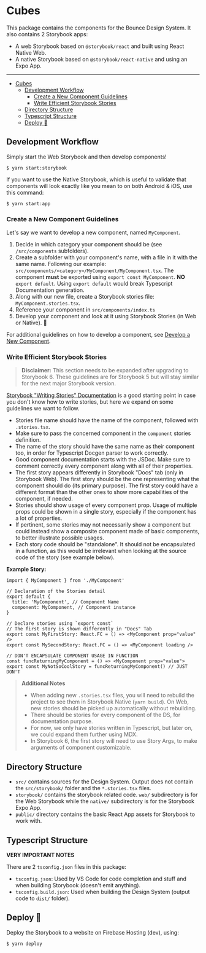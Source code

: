 # Cubes

This package contains the components for the Bounce Design System. It also contains 2 Storybook apps:

- A web Storybook based on `@storybook/react` and built using React Native Web.
- A native Storybook based on `@storybook/react-native` and using an Expo App.

---

- [Cubes](#cubes)
  - [Development Workflow](#development-workflow)
    - [Create a New Component Guidelines](#create-a-new-component-guidelines)
    - [Write Efficient Storybook Stories](#write-efficient-storybook-stories)
  - [Directory Structure](#directory-structure)
  - [Typescript Structure](#typescript-structure)
  - [Deploy :rocket:](#deploy-)

## Development Workflow

Simply start the Web Storybook and then develop components!

```shell
$ yarn start:storybook
```

If you want to use the Native Storybook, which is useful to validate that components will look exactly like you mean to on both Android & iOS, use this command:

```shell
$ yarn start:app
```

### Create a New Component Guidelines

Let's say we want to develop a new component, named `MyComponent`.

1. Decide in which category your component should be (see `/src/components` subfolders).
2. Create a subfolder with your component's name, with a file in it with the same name. Following our example: `src/components/<category>/MyComponent/MyComponent.tsx`. The component **must** be exported using `export const MyComponent`. **NO** `export default`. Using `export default` would break Typescript Documentation generation.
3. Along with our new file, create a Storybook stories file: `MyComponent.stories.tsx`.
4. Reference your component in `src/components/index.ts`
5. Develop your component and look at it using Storybook Stories (in Web or Native). :rocket:

For additional guidelines on how to develop a component, see [Develop a New Component](/docs/mobile-app/Develop-a-New-Component).

### Write Efficient Storybook Stories

> **Disclaimer:** This section needs to be expanded after upgrading to Storybook 6. These guidelines are for Storybook 5 but will stay similar for the next major Storybook version.

[Storybook "Writing Stories" Documentation](https://storybook.js.org/docs/basics/writing-stories/) is a good starting point in case you don't know how to write stories, but here we expand on some guidelines we want to follow.

- Stories file name should have the name of the component, followed with `.stories.tsx`.
- Make sure to pass the concerned component in the `component` stories definition.
- The name of the story should have the same name as their component too, in order for Typescript Docgen parser to work correctly.
- Good component documentation starts with the JSDoc. Make sure to comment correctly every component along with all of their properties.
- The first story appears differently in Storybook "Docs" tab (only in Storybook Web). The first story should be the one representing what the component should do (its primary purpose). The first story could have a different format than the other ones to show more capabilities of the component, if needed.
- Stories should show usage of every component prop. Usage of multiple props could be shown in a single story, especially if the component has a lot of properties.
- If pertinent, some stories may not necessarily show a component but could instead show a composite component made of basic components, to better illustrate possible usages.
- Each story code should be "standalone". It should not be encapsulated in a function, as this would be irrelevant when looking at the source code of the story (see example below).

**Example Story:**

```tsx
import { MyComponent } from './MyComponent'

// Declaration of the Stories detail
export default {
  title: 'MyComponent', // Component Name
  component: MyComponent, // Component instance
}

// Declare stories using `export const`
// The first story is shown differently in "Docs" Tab
export const MyFirstStory: React.FC = () => <MyComponent prop="value" />
export const MySecondStory: React.FC = () => <MyComponent loading />

// DON'T ENCAPSULATE COMPONENT USAGE IN FUNCTION
const funcReturningMyComponent = () => <MyComponent prop="value">
export const MyNotSoCoolStory = funcReturningMyComponent() // JUST DON'T
```

> **Additional Notes**
>
> - When adding new `.stories.tsx` files, you will need to rebuild the project to see them in Storybook Native (`yarn build`). On Web, new stories should be picked up automatically without rebuilding.
> - There should be stories for every component of the DS, for documentation purpose.
> - For now, we only have stories written in Typescript, but later on, we could expand them further using MDX.
> - In Storybook 6, the first story will need to use Story Args, to make arguments of component customizable.

## Directory Structure

- `src/` contains sources for the Design System. Output does not contain the `src/storybook/` folder and the `*.stories.tsx` files.
- `storybook/` contains the storybook related code. `web/` subdirectory is for the Web Storybook while the `native/` subdirectory is for the Storybook Expo App.
- `public/` directory contains the basic React App assets for Storybook to work with.

## Typescript Structure

**VERY IMPORTANT NOTES**

There are 2 `tsconfig.json` files in this package:

- `tsconfig.json`: Used by VS Code for code completion and stuff and when building Storybook (doesn't emit anything).
- `tsconfig.build.json`: Used when building the Design System (output code to `dist/` folder).

## Deploy :rocket:

Deploy the Storybook to a website on Firebase Hosting (dev), using:

```shell
$ yarn deploy
```
